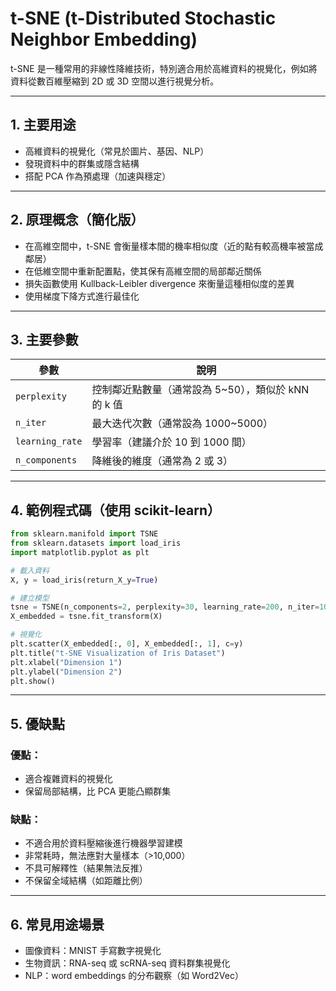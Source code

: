 # t-SNE (t-Distributed Stochastic Neighbor Embedding)

t-SNE 是一種常用的非線性降維技術，特別適合用於高維資料的視覺化，例如將資料從數百維壓縮到 2D 或 3D 空間以進行視覺分析。

---

## 1. 主要用途
- 高維資料的視覺化（常見於圖片、基因、NLP）
- 發現資料中的群集或隱含結構
- 搭配 PCA 作為預處理（加速與穩定）

---

## 2. 原理概念（簡化版）
- 在高維空間中，t-SNE 會衡量樣本間的機率相似度（近的點有較高機率被當成鄰居）
- 在低維空間中重新配置點，使其保有高維空間的局部鄰近關係
- 損失函數使用 Kullback-Leibler divergence 來衡量這種相似度的差異
- 使用梯度下降方式進行最佳化

---

## 3. 主要參數
| 參數         | 說明                                                                 |
|--------------|----------------------------------------------------------------------|
| `perplexity` | 控制鄰近點數量（通常設為 5~50），類似於 kNN 的 k 值                 |
| `n_iter`     | 最大迭代次數（通常設為 1000~5000）                                    |
| `learning_rate` | 學習率（建議介於 10 到 1000 間）                                       |
| `n_components` | 降維後的維度（通常為 2 或 3）                                           |

---

## 4. 範例程式碼（使用 scikit-learn）
```python
from sklearn.manifold import TSNE
from sklearn.datasets import load_iris
import matplotlib.pyplot as plt

# 載入資料
X, y = load_iris(return_X_y=True)

# 建立模型
tsne = TSNE(n_components=2, perplexity=30, learning_rate=200, n_iter=1000)
X_embedded = tsne.fit_transform(X)

# 視覺化
plt.scatter(X_embedded[:, 0], X_embedded[:, 1], c=y)
plt.title("t-SNE Visualization of Iris Dataset")
plt.xlabel("Dimension 1")
plt.ylabel("Dimension 2")
plt.show()
```

---

## 5. 優缺點
### 優點：
- 適合複雜資料的視覺化
- 保留局部結構，比 PCA 更能凸顯群集

### 缺點：
- 不適合用於資料壓縮後進行機器學習建模
- 非常耗時，無法應對大量樣本（>10,000）
- 不具可解釋性（結果無法反推）
- 不保留全域結構（如距離比例）

---

## 6. 常見用途場景
- 圖像資料：MNIST 手寫數字視覺化
- 生物資訊：RNA-seq 或 scRNA-seq 資料群集視覺化
- NLP：word embeddings 的分布觀察（如 Word2Vec）
